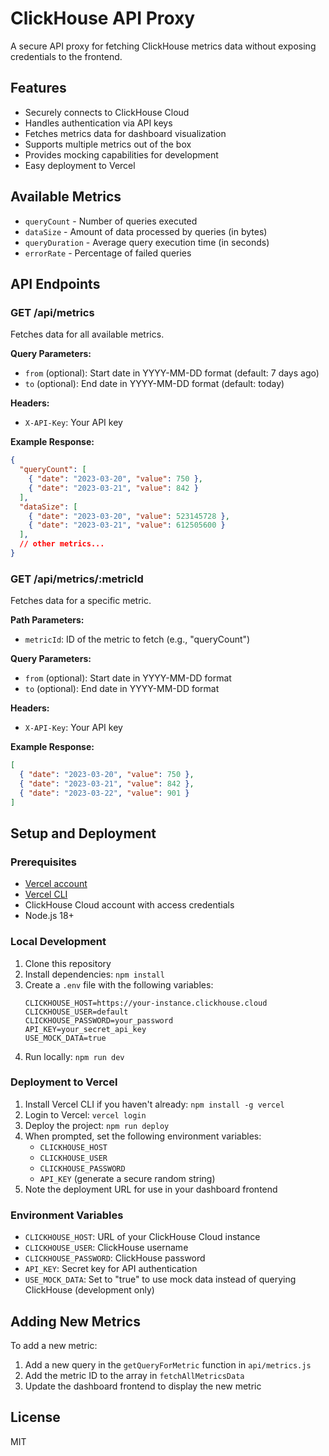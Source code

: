 # ClickHouse API Proxy

A secure API proxy for fetching ClickHouse metrics data without exposing credentials to the frontend.

## Features

- Securely connects to ClickHouse Cloud
- Handles authentication via API keys
- Fetches metrics data for dashboard visualization
- Supports multiple metrics out of the box
- Provides mocking capabilities for development
- Easy deployment to Vercel

## Available Metrics

- `queryCount` - Number of queries executed
- `dataSize` - Amount of data processed by queries (in bytes)
- `queryDuration` - Average query execution time (in seconds)
- `errorRate` - Percentage of failed queries

## API Endpoints

### GET /api/metrics
Fetches data for all available metrics.

**Query Parameters:**
- `from` (optional): Start date in YYYY-MM-DD format (default: 7 days ago)
- `to` (optional): End date in YYYY-MM-DD format (default: today)

**Headers:**
- `X-API-Key`: Your API key

**Example Response:**
```json
{
  "queryCount": [
    { "date": "2023-03-20", "value": 750 },
    { "date": "2023-03-21", "value": 842 }
  ],
  "dataSize": [
    { "date": "2023-03-20", "value": 523145728 },
    { "date": "2023-03-21", "value": 612505600 }
  ],
  // other metrics...
}
```

### GET /api/metrics/:metricId
Fetches data for a specific metric.

**Path Parameters:**
- `metricId`: ID of the metric to fetch (e.g., "queryCount")

**Query Parameters:**
- `from` (optional): Start date in YYYY-MM-DD format
- `to` (optional): End date in YYYY-MM-DD format

**Headers:**
- `X-API-Key`: Your API key

**Example Response:**
```json
[
  { "date": "2023-03-20", "value": 750 },
  { "date": "2023-03-21", "value": 842 },
  { "date": "2023-03-22", "value": 901 }
]
```

## Setup and Deployment

### Prerequisites

- [Vercel account](https://vercel.com/signup)
- [Vercel CLI](https://vercel.com/cli)
- ClickHouse Cloud account with access credentials
- Node.js 18+

### Local Development

1. Clone this repository
2. Install dependencies: `npm install`
3. Create a `.env` file with the following variables:
   ```
   CLICKHOUSE_HOST=https://your-instance.clickhouse.cloud
   CLICKHOUSE_USER=default
   CLICKHOUSE_PASSWORD=your_password
   API_KEY=your_secret_api_key
   USE_MOCK_DATA=true
   ```
4. Run locally: `npm run dev`

### Deployment to Vercel

1. Install Vercel CLI if you haven't already: `npm install -g vercel`
2. Login to Vercel: `vercel login`
3. Deploy the project: `npm run deploy`
4. When prompted, set the following environment variables:
   - `CLICKHOUSE_HOST`
   - `CLICKHOUSE_USER`
   - `CLICKHOUSE_PASSWORD`
   - `API_KEY` (generate a secure random string)
5. Note the deployment URL for use in your dashboard frontend

### Environment Variables

- `CLICKHOUSE_HOST`: URL of your ClickHouse Cloud instance
- `CLICKHOUSE_USER`: ClickHouse username
- `CLICKHOUSE_PASSWORD`: ClickHouse password
- `API_KEY`: Secret key for API authentication
- `USE_MOCK_DATA`: Set to "true" to use mock data instead of querying ClickHouse (development only)

## Adding New Metrics

To add a new metric:

1. Add a new query in the `getQueryForMetric` function in `api/metrics.js`
2. Add the metric ID to the array in `fetchAllMetricsData`
3. Update the dashboard frontend to display the new metric

## License

MIT
